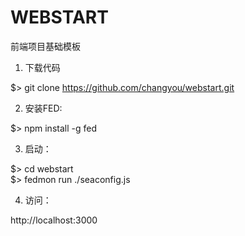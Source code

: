 WEBSTART
========
前端项目基础模板

1. 下载代码
  
  $> git clone https://github.com/changyou/webstart.git

2. 安装FED:

  $> npm install -g fed

3. 启动：

  $> cd webstart  
  $> fedmon run ./seaconfig.js

4. 访问：

  http://localhost:3000
